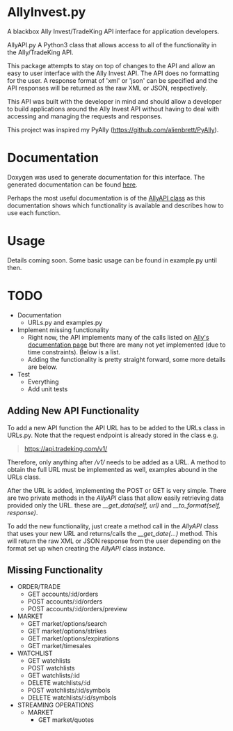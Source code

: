 # AllyInvest.py
A blackbox Ally Invest/TradeKing API interface for application developers.

AllyAPI.py
A Python3 class that allows access to all of the functionality in the
Ally/TradeKing API.

This package attempts to stay on top of changes to the API and allow an
easy to user interface with the Ally Invest API. The API does no formatting
for the user. A response format of 'xml' or 'json' can be specified and
the API responses will be returned as the raw XML or JSON, respectively.

This API was built with the developer in mind and should allow a developer
to build applications around the Ally Invest API without having to deal with
accessing and managing the requests and responses.

This project was inspired my PyAlly (https://github.com/alienbrett/PyAlly).

# Documentation

Doxygen was used to generate documentation for this interface. The generated
documentation can be found [here](http://www.anthonymorast.com/allyinvestapi/).

Perhaps the most useful documentation is of the [AllyAPI class](http://www.anthonymorast.com/allyinvestapi/classally_1_1_ally_a_p_i.html)
as this documentation shows which functionality is available and describes how to
use each function.

# Usage

Details coming soon. Some basic usage can be found in example.py until then.

# TODO
+ Documentation
  + URLs.py and examples.py
+ Implement missing functionality
  + Right now, the API implements many of the calls listed on [Ally's documentation page](https://www.ally.com/api/invest/documentation/)
    but there are many not yet implemented (due to time constraints). Below is a list.
  + Adding the functionality is pretty straight forward, some more details are below.
+ Test
  + Everything
  + Add unit tests

## Adding New API Functionality

To add a new API function the API URL has to be added to the URLs class in URLs.py.
Note that the request endpoint is already stored in the class e.g.

> https://api.tradeking.com/v1/

Therefore, only anything after */v1/* needs to be added as a URL. A method to
obtain the full URL must be implemented as well, examples abound in the URLs class.

After the URL is added, implementing the POST or GET is very simple. There are two
private methods in the *AllyAPI* class that allow easily retrieving data provided
only the URL. these are *__get_data(self, url)* and *__to_format(self, response)*.

To add the new functionality, just create a method call in the *AllyAPI* class that
uses your new URL and returns/calls the *__get_date(...)* method. This will return the
raw XML or JSON response from the user depending on the format set up when creating
the *AllyAPI* class instance.

## Missing Functionality
+ ORDER/TRADE
    + GET accounts/:id/orders
    + POST accounts/:id/orders
    + POST accounts/:id/orders/preview
+ MARKET
    + GET market/options/search
    + GET market/options/strikes
    + GET market/options/expirations
    + GET market/timesales
+ WATCHLIST
    + GET watchlists
    + POST watchlists
    + GET watchlists/:id
    + DELETE watchlists/:id
    + POST watchlists/:id/symbols
    + DELETE watchlists/:id/symbols
+ STREAMING OPERATIONS
    + MARKET
        + GET market/quotes

